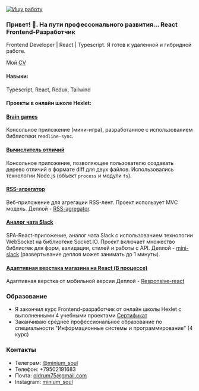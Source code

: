 [![Ищу работу](https://img.shields.io/badge/Ищу_работу-зеленый)]()

### Привет! 👋. На пути профессонального развития... React Frontend-Разработчик

Frontend Developer | React | Typescript. Я готов к удаленной и гибридной работе.

Мой [CV](https://drive.google.com/file/d/1fiS5AaTyfjnAXecccg0bYULisyMQFxez/view?usp=sharing)

#### Навыки:

Typescript, React, Redux, Tailwind

#### Проекты в онлайн школе Hexlet:

#### [Brain games](https://github.com/phenixBolseChemTree/frontend-project-lvl1)
Консольное приложение (мини-игра), разработанное с использованием библиотеки `readline-sync`.

#### [Вычислитель отличий](https://github.com/phenixBolseChemTree/frontend-project-lvl2)
Консольное приложение, позволяющее пользователю создавать дерево отличий в формате diff для двух файлов. Использовались технологии Node.js (объект `process` и модули `fs`).

#### [RSS-агрегатор](https://github.com/phenixBolseChemTree/frontend-project-11)
Веб-приложение для агрегации RSS-лент. Проект использует MVC модель. Деплой - [RSS-agregator](https://frontend-project-11-whm4.vercel.app/).

#### [Аналог чата Slack](https://github.com/phenixBolseChemTree/frontend-project-12)
SPA-React-приложение, аналог чата Slack с использованием технологии WebSocket на библиотеке Socket.IO. Проект включает множество библиотек для форм, валидации, стилей и работы с API. Деплой - [mini-slack](https://hexlet-chat-2-mtxj.onrender.com) (развертывание деплоя может занимать до 1 минуты).

#### [Адаптивная верстака магазина на React (В процессе)](https://github.com/phenixBolseChemTree/reactLayout) 
Адаптивная верстка от мобильной версии
Деплой - [Responsive-react](https://reactlayout.onrender.com/)


### Образование

- Я закончил курс Frontend-разработчик от онлайн школы Hexlet с выполненными 4 учебными проектами [Сертификат](https://drive.google.com/file/d/18oIiMGHZEHFx8bLXKjrh44-Xkc-LHTLC/view?usp=sharing)
- Заканчиваю среднее профессиональное образование по специальности "Информационные системы и программирование" (4 курс)

### Контакты

- Телеграм: [@minium_soul](https://t.me/minium_soul)
- Телефон: +79502191683
- Почта: oldrum75@gmail.com
- Instagram: [minium_soul](https://www.instagram.com/minium_soul)
